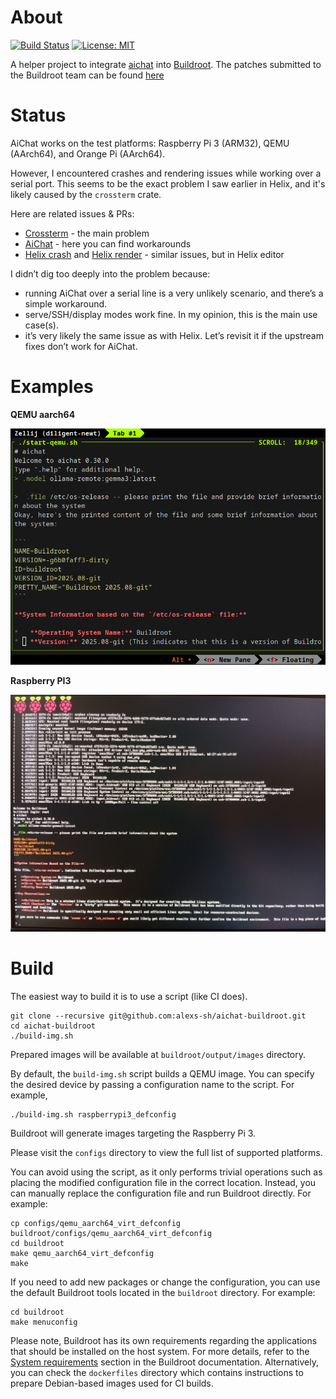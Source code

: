 # About

[![Build Status](https://gitlab.com/alexs-sh/aichat-buildroot/badges/master/pipeline.svg)](https://gitlab.com/alexs-sh/aichat-buildroot/-/commits/master)
[![License: MIT](https://img.shields.io/badge/License-MIT-yellow.svg)](https://opensource.org/licenses/MIT)

A helper project to integrate [aichat](https://github.com/sigoden/aichat)
into [Buildroot](https://buildroot.org/). The patches submitted to the Buildroot team can be found
[here](https://patchwork.ozlabs.org/project/buildroot/list/?series=&submitter=&state=&q=aichat&archive=&delegate=)

# Status

AiChat works on the test platforms: Raspberry Pi 3 (ARM32), QEMU (AArch64), and
Orange Pi (AArch64).

However, I encountered crashes and rendering issues while working over a serial
port. This seems to be the exact problem I saw earlier in Helix, and it's likely
caused by the `crossterm` crate.

Here are related issues & PRs:
- [Crossterm](https://github.com/crossterm-rs/crossterm/pull/1007) - the main problem
- [AiChat](https://github.com/sigoden/aichat/pull/1366) - here you can find workarounds
- [Helix crash](https://github.com/helix-editor/helix/pull/14050) and [Helix render](https://github.com/helix-editor/helix/issues/14101)  - similar issues, but in Helix editor

I didn’t dig too deeply into the problem because:
- running AiChat over a serial line is a very unlikely scenario, and there’s a
simple workaround.
- serve/SSH/display modes work fine. In my opinion, this is the main use case(s).
- it’s very likely the same issue as with Helix. Let’s revisit it if the upstream
fixes don’t work for AiChat.

# Examples

**QEMU aarch64**

![QEMU](./pics/aichat-qemu.png "QEMU")

**Raspberry PI3**

![Raspberry PI](./pics/aichat-rpi.png "Raspberry PI3")

# Build

The easiest way to build it is to use a script (like CI does).

```
git clone --recursive git@github.com:alexs-sh/aichat-buildroot.git
cd aichat-buildroot
./build-img.sh
```
Prepared images will be available at `buildroot/output/images` directory.

By default, the `build-img.sh` script builds a QEMU image. You can specify the
desired device by passing a configuration name to the script. For example,

```
./build-img.sh raspberrypi3_defconfig
```
Buildroot will generate images targeting the Raspberry Pi 3.

Please visit the `configs` directory to view the full list of supported platforms.

You can avoid using the script, as it only performs trivial operations such as
placing the modified configuration file in the correct location. Instead, you
can manually replace the configuration file and run Buildroot directly. For
example:

```
cp configs/qemu_aarch64_virt_defconfig buildroot/configs/qemu_aarch64_virt_defconfig
cd buildroot
make qemu_aarch64_virt_defconfig
make
```

If you need to add new packages or change the configuration, you can use the
default Buildroot tools located in the `buildroot` directory. For example:

```
cd buildroot
make menuconfig
```

Please note, Buildroot has its own requirements regarding the applications that
should be installed on the host system. For more details, refer to the [System requirements](https://buildroot.org/downloads/manual/manual.html#requirement)
section in the Buildroot documentation. Alternatively, you can check the
`dockerfiles` directory which contains instructions to prepare Debian-based
images used for CI builds.


